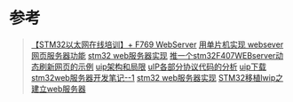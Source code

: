 ﻿# 参考
> [【STM32以太网在线培训】+ F769 WebServer](http://www.stmcu.org.cn/module/forum/thread-612674-1-1.html)
> [用单片机实现 websever 网页服务器功能](https://blog.csdn.net/ZenNaiHeQiao/article/details/78766808)
> [stm32 web服务器实现](https://blog.csdn.net/hujia414/article/details/53898471)
> [推一个stm32F407WEBserver动态刷新网页的示例](http://www.stmcu.org.cn/module/forum/thread-616355-1-1.html)
> [uip架构和局限](https://blog.csdn.net/qq_27741499/article/details/89963218)
> [uIP各部分协议代码的分析](https://blog.csdn.net/kunkliu/article/details/81280226)
> [uip下载](https://github.com/adamdunkels/uip)
> [stm32web服务器开发笔记--1](https://www.cnblogs.com/roscangjie/p/14806028.html)
> [stm32 web服务器实现](https://blog.csdn.net/hujia414/article/details/53898471)
> [STM32移植lwip之建立web服务器](https://blog.csdn.net/q361750389/article/details/53442493)
